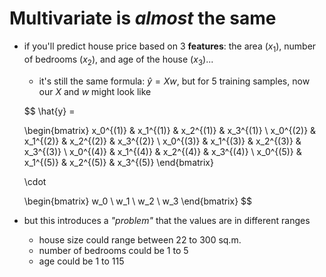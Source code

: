 # Multivariate is ***almost*** the same

- if you'll predict house price based on 3 **features**: the area ($x_1$), 
  number of bedrooms ($x_2$), and age of the house ($x_3$)...
  * it's still the same formula: $\hat{y} = Xw$, but for 5 training samples,
    now our $X$ and $w$ might look like

  $$
  \hat{y} =

  \begin{bmatrix}
  x_0^{(1)} & x_1^{(1)} & x_2^{(1)} & x_3^{(1)} \\
  x_0^{(2)} & x_1^{(2)} & x_2^{(2)} & x_3^{(2)} \\
  x_0^{(3)} & x_1^{(3)} & x_2^{(3)} & x_3^{(3)} \\
  x_0^{(4)} & x_1^{(4)} & x_2^{(4)} & x_3^{(4)} \\
  x_0^{(5)} & x_1^{(5)} & x_2^{(5)} & x_3^{(5)}
  \end{bmatrix}

  \cdot

  \begin{bmatrix}
    w_0 \\
    w_1 \\
    w_2 \\
    w_3
  \end{bmatrix}
  $$

- but this introduces a _"problem"_ that the values are in different ranges
  + house size could range between 22 to 300 sq.m.
  + number of bedrooms could be 1 to 5
  + age could be 1 to 115 <twemoji-ghost class="animate-spin" /><twemoji-house class="animate-pulse" />
  